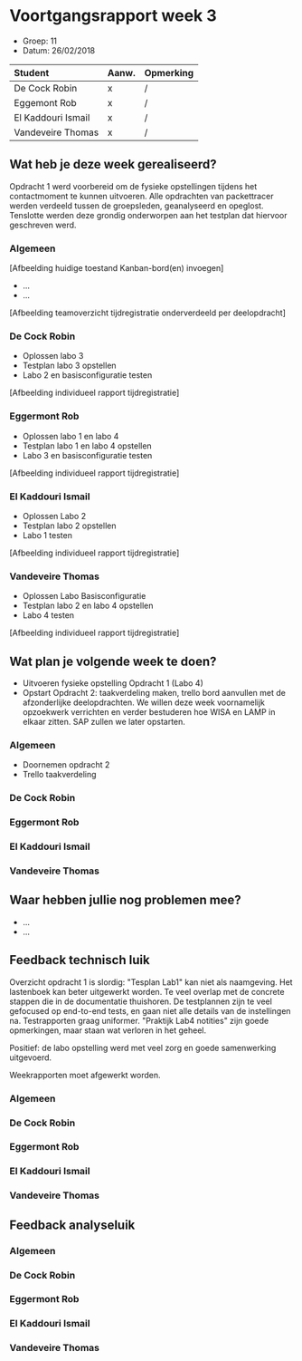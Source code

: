 # Voortgangsrapport week 3

* Groep: 11
* Datum: 26/02/2018

| Student             | Aanw. | Opmerking |
| :---                | :---  | :---      |
| De Cock Robin       |   x   |     /     |
| Eggemont Rob        |   x   |     /     |
| El Kaddouri Ismail  |   x   |     /     |
| Vandeveire Thomas   |   x   |     /     |

## Wat heb je deze week gerealiseerd?
Opdracht 1 werd voorbereid om de fysieke opstellingen tijdens het contactmoment te kunnen uitvoeren.
Alle opdrachten van packettracer werden verdeeld tussen de groepsleden, geanalyseerd en opeglost. Tenslotte werden deze grondig onderworpen aan het testplan dat hiervoor geschreven werd.

### Algemeen

[Afbeelding huidige toestand Kanban-bord(en) invoegen]

* ...
* ...

[Afbeelding teamoverzicht tijdregistratie onderverdeeld per deelopdracht]

### De Cock Robin

* Oplossen labo 3
* Testplan labo 3 opstellen 
* Labo 2 en basisconfiguratie testen

[Afbeelding individueel rapport tijdregistratie]

### Eggermont Rob

* Oplossen labo 1 en labo 4
* Testplan labo 1 en labo 4 opstellen 
* Labo 3 en basisconfiguratie testen

[Afbeelding individueel rapport tijdregistratie]

### El Kaddouri Ismail

* Oplossen Labo 2
* Testplan labo 2 opstellen 
* Labo 1 testen

[Afbeelding individueel rapport tijdregistratie]

### Vandeveire Thomas

* Oplossen Labo Basisconfiguratie
* Testplan labo 2 en labo 4 opstellen 
* Labo 4 testen
 
[Afbeelding individueel rapport tijdregistratie]

## Wat plan je volgende week te doen?
* Uitvoeren fysieke opstelling Opdracht 1 (Labo 4)
* Opstart Opdracht 2: taakverdeling maken, trello bord aanvullen met de afzonderlijke deelopdrachten. We willen deze week voornamelijk opzoekwerk verrichten en verder bestuderen hoe WISA en LAMP in elkaar zitten. SAP zullen we later opstarten. 

### Algemeen
* Doornemen opdracht 2
* Trello taakverdeling

### De Cock Robin
### Eggermont Rob
### El Kaddouri Ismail
### Vandeveire Thomas

## Waar hebben jullie nog problemen mee?

* ...
* ...

## Feedback technisch luik

Overzicht opdracht 1 is slordig: "Tesplan Lab1" kan niet als naamgeving. 
Het lastenboek kan beter uitgewerkt worden. Te veel overlap met de concrete stappen die in de documentatie thuishoren.
De testplannen zijn te veel gefocused op end-to-end tests, en gaan niet alle details van de instellingen na.
Testrapporten graag uniformer.
"Praktijk Lab4 notities" zijn goede opmerkingen, maar staan wat verloren in het geheel.

Positief: de labo opstelling werd met veel zorg en goede samenwerking uitgevoerd.

Weekrapporten moet afgewerkt worden.

### Algemeen

### De Cock Robin
### Eggermont Rob
### El Kaddouri Ismail
### Vandeveire Thomas

## Feedback analyseluik

### Algemeen

### De Cock Robin
### Eggermont Rob
### El Kaddouri Ismail
### Vandeveire Thomas

